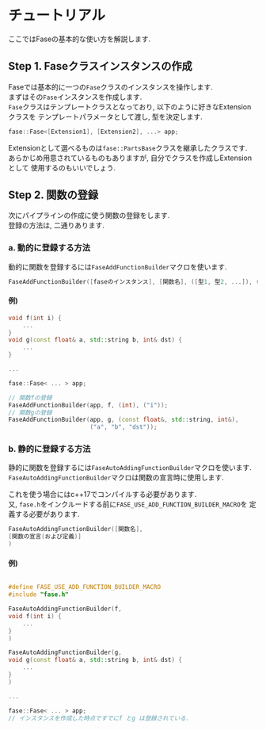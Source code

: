
# チュートリアル

ここではFaseの基本的な使い方を解説します.  

## Step 1. Faseクラスインスタンスの作成

Faseでは基本的に一つの`Fase`クラスのインスタンスを操作します.  
まずはその`Fase`インスタンスを作成します.  
`Fase`クラスはテンプレートクラスとなっており, 以下のように好きなExtensionクラスを
テンプレートパラメータとして渡し, 型を決定します.  

```cpp
fase::Fase<[Extension1], [Extension2], ...> app;
```

Extensionとして選べるものは`fase::PartsBase`クラスを継承したクラスです.  
あらかじめ用意されているものもありますが, 自分でクラスを作成しExtensionとして
使用するのもいいでしょう.  

## Step 2. 関数の登録

次にパイプラインの作成に使う関数の登録をします.  
登録の方法は, 二通りあります.  

### a. 動的に登録する方法

動的に関数を登録するには`FaseAddFunctionBuilder`マクロを使います.  

```cpp
FaseAddFunctionBuilder([faseのインスタンス], [関数名], ([型1, 型2, ...]), ("[引数名1]", "[引数名1]", ...));
```

#### 例)

```cpp
void f(int i) {
    ...
}
void g(const float& a, std::string b, int& dst) {
    ...
}

...

fase::Fase< ... > app;

// 関数fの登録
FaseAddFunctionBuilder(app, f, (int), ("i"));
// 関数gの登録
FaseAddFunctionBuilder(app, g, (const float&, std::string, int&),
                       ("a", "b", "dst"));
```

### b. 静的に登録する方法

静的に関数を登録するには`FaseAutoAddingFunctionBuilder`マクロを使います.  
`FaseAutoAddingFunctionBuilder`マクロは関数の宣言時に使用します.  

これを使う場合にはc++17でコンパイルする必要があります.  
又, `fase.h`をインクルードする前に`FASE_USE_ADD_FUNCTION_BUILDER_MACRO`を
定義する必要があります.  

```cpp
FaseAutoAddingFunctionBuilder([関数名],
[関数の宣言(および定義)]
)
```

#### 例)

```cpp

#define FASE_USE_ADD_FUNCTION_BUILDER_MACRO
#include "fase.h"

FaseAutoAddingFunctionBuilder(f,
void f(int i) {
    ...
}
)

FaseAutoAddingFunctionBuilder(g,
void g(const float& a, std::string b, int& dst) {
    ...
}
)

...

fase::Fase< ... > app;
// インスタンスを作成した時点ですでにf とg は登録されている.
```


